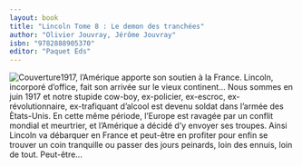```yaml
---
layout: book
title: "Lincoln Tome 8 : Le demon des tranchées"
author: "Olivier Jouvray, Jérôme Jouvray"
isbn: "9782888905370"
editor: "Paquet Eds"
---
```

![Couverture](/img/9782888905370.jpg)1917, l’Amérique apporte son soutien à la France. Lincoln, incorporé d’office, fait son arrivée sur le vieux continent...
Nous sommes en juin 1917 et notre stupide cow-boy, ex-policier, ex-escroc, ex-révolutionnaire, ex-trafiquant d’alcool est devenu soldat dans l’armée des Ètats-Unis. En cette même période, l’Europe est ravagée par un conflit mondial et meurtrier, et l’Amérique a décidé d’y envoyer ses troupes. Ainsi Lincoln va débarquer en France et peut-être en profiter pour enfin se trouver un coin tranquille ou passer des jours peinards, loin des ennuis, loin de tout. Peut-être...